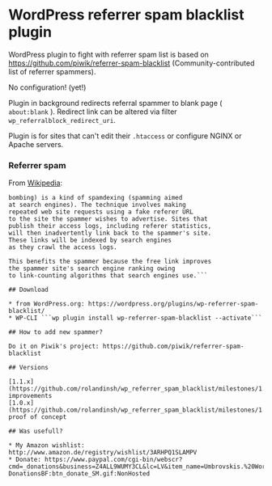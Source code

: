 # WordPress referrer spam blacklist plugin

WordPress plugin to fight with referrer spam list is based on https://github.com/piwik/referrer-spam-blacklist (Community-contributed list of referrer spammers).

No configuration! (yet!) 

Plugin in background redirects referral spammer to blank page ( ```about:blank``` ). Redirect link can be altered via filter `wp_referralblock_redirect_uri`. 

Plugin is for sites that can't edit their ```.htaccess``` or configure NGINX or Apache servers.

### Referrer spam

From [Wikipedia](https://en.wikipedia.org/wiki/Referer_spam): 

```Referrer spam (also known as log spam or referrer 
bombing) is a kind of spamdexing (spamming aimed 
at search engines). The technique involves making 
repeated web site requests using a fake referer URL 
to the site the spammer wishes to advertise. Sites that 
publish their access logs, including referer statistics, 
will then inadvertently link back to the spammer's site. 
These links will be indexed by search engines 
as they crawl the access logs. 

This benefits the spammer because the free link improves 
the spammer site's search engine ranking owing 
to link-counting algorithms that search engines use.```

## Download

* from WordPress.org: https://wordpress.org/plugins/wp-referrer-spam-blacklist/ 
* WP-CLI ```wp plugin install wp-referrer-spam-blacklist --activate``` 

## How to add new spammer?

Do it on Piwik's project: https://github.com/piwik/referrer-spam-blacklist 

## Versions

[1.1.x](https://github.com/rolandinsh/wp_referrer_spam_blacklist/milestones/1.1) improvements
[1.0.x](https://github.com/rolandinsh/wp_referrer_spam_blacklist/milestones/1.0) proof of concept

## Was usefull?

* My Amazon wishlist: http://www.amazon.de/registry/wishlist/3ARHPQ1SLAMPV
* Donate: https://www.paypal.com/cgi-bin/webscr?cmd=_donations&business=Z4ALL9WUMY3CL&lc=LV&item_name=Umbrovskis.%20WordPress%20plugins&item_number=004&currency_code=EUR&bn=PP-DonationsBF:btn_donate_SM.gif:NonHosted 
